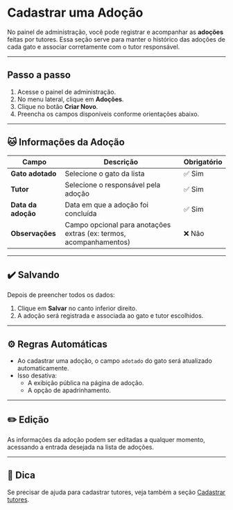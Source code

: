 # Cadastrar uma Adoção

No painel de administração, você pode registrar e acompanhar as **adoções** feitas por tutores. Essa seção serve para manter o histórico das adoções de cada gato e associar corretamente com o tutor responsável.

---

## Passo a passo

1. Acesse o painel de administração.
2. No menu lateral, clique em **Adoções**.
3. Clique no botão **Criar Novo**.
4. Preencha os campos disponíveis conforme orientações abaixo.

---

## 🐱 Informações da Adoção

| Campo              | Descrição                                                          | Obrigatório |
| ------------------ | ------------------------------------------------------------------ | ----------- |
| **Gato adotado**   | Selecione o gato da lista                                          | ✅ Sim       |
| **Tutor**          | Selecione o responsável pela adoção                                | ✅ Sim       |
| **Data da adoção** | Data em que a adoção foi concluída                                 | ✅ Sim       |
| **Observações**    | Campo opcional para anotações extras (ex: termos, acompanhamentos) | ❌ Não       |

---

## ✔️ Salvando

Depois de preencher todos os dados:

1. Clique em **Salvar** no canto inferior direito.
2. A adoção será registrada e associada ao gato e tutor escolhidos.

---

## ⚙️ Regras Automáticas

- Ao cadastrar uma adoção, o campo `adotado` do gato será atualizado automaticamente.
- Isso desativa:
  - A exibição pública na página de adoção.
  - A opção de apadrinhamento.

---

## ✏️ Edição

As informações da adoção podem ser editadas a qualquer momento, acessando a entrada desejada na lista de adoções.

---

## 🔗 Dica

Se precisar de ajuda para cadastrar tutores, veja também a seção [Cadastrar tutores](cadastrar-tutores.md).
